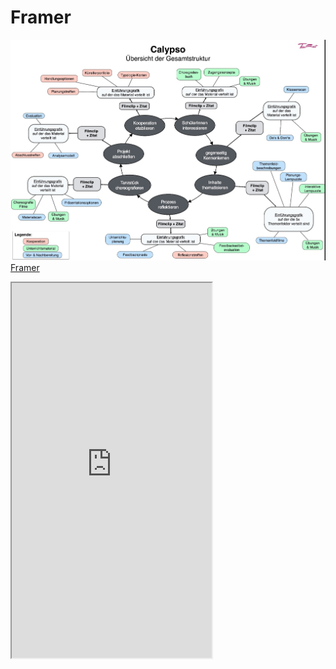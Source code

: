 # Framer

![test](/images/logo.jpg)
[Framer](https://framer.cloud/qTGEZ)
<iframe width="320" height="600" src="https://framer.cloud/qTGEZ">
